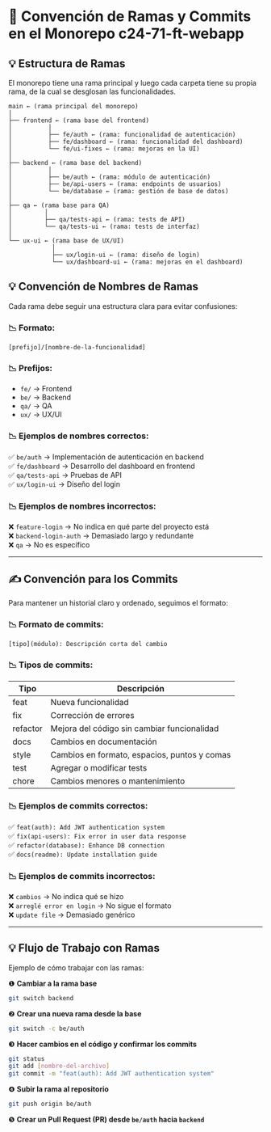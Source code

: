 # 📌 Convención de Ramas y Commits en el Monorepo c24-71-ft-webapp 

## 💡 Estructura de Ramas  
El monorepo tiene una rama principal y luego cada carpeta tiene su propia rama, de la cual se desglosan las funcionalidades.  

```text
main ← (rama principal del monorepo)
│
├── frontend ← (rama base del frontend)
│          │
│          ├── fe/auth ← (rama: funcionalidad de autenticación)
│          ├── fe/dashboard ← (rama: funcionalidad del dashboard)
│          └── fe/ui-fixes ← (rama: mejoras en la UI)
│
├── backend ← (rama base del backend)
│          │
│          ├── be/auth ← (rama: módulo de autenticación)
│          ├── be/api-users ← (rama: endpoints de usuarios)
│          └── be/database ← (rama: gestión de base de datos)
│
├── qa ← (rama base para QA)
│         │
│         ├── qa/tests-api ← (rama: tests de API)
│         └── qa/tests-ui ← (rama: tests de interfaz)
│
└── ux-ui ← (rama base de UX/UI)
            │
            ├── ux/login-ui ← (rama: diseño de login)
            └── ux/dashboard-ui ← (rama: mejoras en el dashboard)
```

## 💡 Convención de Nombres de Ramas  
Cada rama debe seguir una estructura clara para evitar confusiones:  

### 📉 Formato:  

```
[prefijo]/[nombre-de-la-funcionalidad]
```

### 📉 Prefijos:  
- `fe/` → Frontend  
- `be/` → Backend  
- `qa/` → QA  
- `ux/` → UX/UI  

### 📉 Ejemplos de nombres correctos:  
✅ `be/auth` → Implementación de autenticación en backend  
✅ `fe/dashboard` → Desarrollo del dashboard en frontend  
✅ `qa/tests-api` → Pruebas de API  
✅ `ux/login-ui` → Diseño del login  

### 📉 Ejemplos de nombres incorrectos:  
❌ `feature-login` → No indica en qué parte del proyecto está  
❌ `backend-login-auth` → Demasiado largo y redundante  
❌ `qa` → No es específico  

---

## ✍️ Convención para los Commits  
Para mantener un historial claro y ordenado, seguimos el formato:  

### 📉 Formato de commits:  

```text
[tipo](módulo): Descripción corta del cambio
```

### 📉 Tipos de commits:  

| Tipo      | Descripción                                      |
|-----------|------------------------------------------------|
| feat      | Nueva funcionalidad                           |
| fix       | Corrección de errores                        |
| refactor  | Mejora del código sin cambiar funcionalidad  |
| docs      | Cambios en documentación                     |
| style     | Cambios en formato, espacios, puntos y comas |
| test      | Agregar o modificar tests                    |
| chore     | Cambios menores o mantenimiento              |

### 📉 Ejemplos de commits correctos:  
✅ `feat(auth): Add JWT authentication system`  
✅ `fix(api-users): Fix error in user data response`  
✅ `refactor(database): Enhance DB connection`  
✅ `docs(readme): Update installation guide`  

### 📉 Ejemplos de commits incorrectos:  
❌ `cambios` → No indica qué se hizo  
❌ `arreglé error en login` → No sigue el formato  
❌ `update file` → Demasiado genérico  

---

## 💡 Flujo de Trabajo con Ramas  
Ejemplo de cómo trabajar con las ramas:  

❶ **Cambiar a la rama base**  


```bash
git switch backend 
```
❷ **Crear una nueva rama desde la base**

```bash
git switch -c be/auth
```
❸ **Hacer cambios en el código y confirmar los commits**  

```bash
git status
git add [nombre-del-archivo]
git commit -m "feat(auth): Add JWT authentication system"  
```

❹ **Subir la rama al repositorio**

```bash
git push origin be/auth  
```

❺ **Crear un Pull Request (PR) desde `be/auth` hacia `backend`**